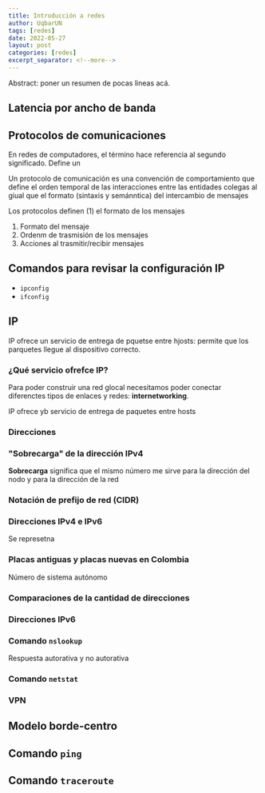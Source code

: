 ```yaml
---
title: Introducción a redes
author: UqbarUN
tags: [redes]
date: 2022-05-27
layout: post
categories: [redes]
excerpt_separator: <!--more-->
---
```

Abstract: poner un resumen de pocas lineas acá.
<!--more-->

## Latencia por ancho de banda

## Protocolos de comunicaciones
En redes de computadores, el término hace referencia al segundo significado.
Define un 

Un protocolo de comunicación es una convención de comportamiento que define el orden temporal de las interacciones entre las entidades colegas al giual que el formato (sintaxis y semánntica) del intercambio de mensajes

Los protocolos definen (1) el formato de los mensajes

1. Formato del mensaje
2. Ordenm de trasmisión de los mensajes
3. Acciones al trasmitir/recibir mensajes

## Comandos para revisar la configuración IP

* `ipconfig`
* `ifconfig`

## IP
IP ofrece un servicio de entrega de pquetse entre hjosts: permite que los parquetes llegue al dispositivo correcto.

### ¿Qué servicio ofrefce IP?
Para poder construir una red glocal necesitamos poder conectar diferenctes tipos de enlaces y redes: **internetworking**.

IP ofrece yb servicio de entrega de paquetes entre hosts

### Direcciones

### "Sobrecarga" de la dirección IPv4
**Sobrecarga** significa que el mismo número me sirve para la dirección del nodo y para la dirección de la red

### Notación de prefijo de red (CIDR)

### Direcciones IPv4 e IPv6
Se represetna

### Placas antiguas y placas nuevas en Colombia

Número de sistema autónomo

### Comparaciones de la cantidad de direcciones

### Direcciones IPv6

### Comando `nslookup`
Respuesta autorativa y no autorativa

### Comando `netstat`

### VPN

## Modelo borde-centro

## Comando `ping`

## Comando `traceroute`